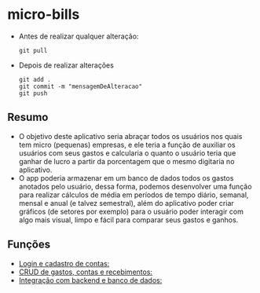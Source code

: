 # micro-bills
- Antes de realizar qualquer alteração:
  ```shell
  git pull
  ```

- Depois de realizar alterações
  ```shell
  git add .
  git commit -m "mensagemDeAlteracao"
  git push
  ```
## Resumo
- O objetivo deste aplicativo seria abraçar todos os usuários nos quais tem micro (pequenas) empresas, e ele teria a função de auxiliar os usuários com seus gastos e calcularia o quanto o usuário teria que ganhar de lucro a partir da porcentagem que o mesmo digitaria no aplicativo.
- O app poderia armazenar em um banco de dados todos os gastos anotados pelo usuário, dessa forma, podemos desenvolver uma função para realizar cálculos de média em períodos de tempo diário, semanal, mensal e anual (e talvez semestral), além do aplicativo poder criar gráficos (de setores por exemplo) para o usuário poder interagir com algo mais visual, limpo e fácil para comparar seus gastos e ganhos.

## Funções
- <u>Login e cadastro de contas: </u>
- <u>CRUD de gastos, contas e recebimentos: </u>
- <u>Integração com backend e banco de dados: </u>